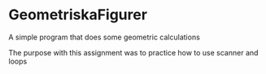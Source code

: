 # GeometriskaFigurer

A simple program that does some geometric calculations

The purpose with this assignment was to practice how to use scanner and loops
